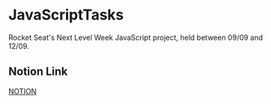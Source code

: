 # JavaScriptTasks
Rocket Seat's Next Level Week JavaScript project, held between 09/09 and 12/09.

## Notion Link

[NOTION](https://jgabsx.notion.site/NLW-Pocket-Javascript-dfed88713b8f4e4b971369763682d8c0)